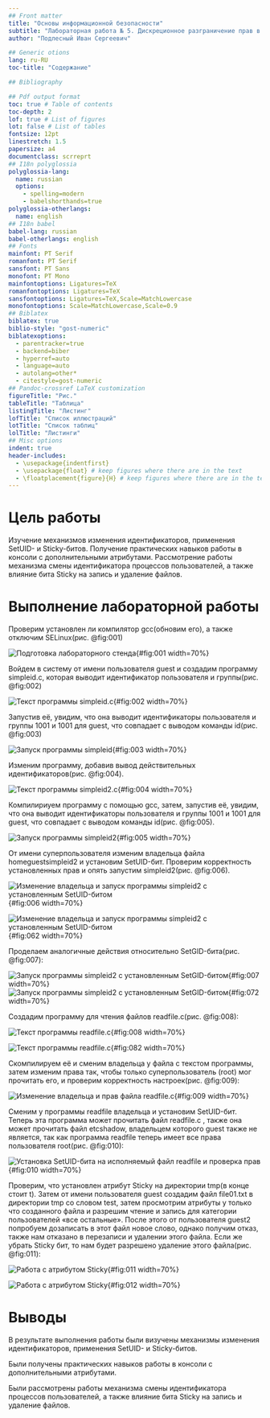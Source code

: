 ```yaml
---
## Front matter
title: "Основы информационной безопасности"
subtitle: "Лабораторная работа № 5. Дискреционное разграничение прав в Linux. Два пользователя"
author: "Подлесный Иван Сергеевич"

## Generic otions
lang: ru-RU
toc-title: "Содержание"

## Bibliography

## Pdf output format
toc: true # Table of contents
toc-depth: 2
lof: true # List of figures
lot: false # List of tables
fontsize: 12pt
linestretch: 1.5
papersize: a4
documentclass: scrreprt
## I18n polyglossia
polyglossia-lang:
  name: russian
  options:
	- spelling=modern
	- babelshorthands=true
polyglossia-otherlangs:
  name: english
## I18n babel
babel-lang: russian
babel-otherlangs: english
## Fonts
mainfont: PT Serif
romanfont: PT Serif
sansfont: PT Sans
monofont: PT Mono
mainfontoptions: Ligatures=TeX
romanfontoptions: Ligatures=TeX
sansfontoptions: Ligatures=TeX,Scale=MatchLowercase
monofontoptions: Scale=MatchLowercase,Scale=0.9
## Biblatex
biblatex: true
biblio-style: "gost-numeric"
biblatexoptions:
  - parentracker=true
  - backend=biber
  - hyperref=auto
  - language=auto
  - autolang=other*
  - citestyle=gost-numeric
## Pandoc-crossref LaTeX customization
figureTitle: "Рис."
tableTitle: "Таблица"
listingTitle: "Листинг"
lofTitle: "Список иллюстраций"
lotTitle: "Список таблиц"
lolTitle: "Листинги"
## Misc options
indent: true
header-includes:
  - \usepackage{indentfirst}
  - \usepackage{float} # keep figures where there are in the text
  - \floatplacement{figure}{H} # keep figures where there are in the text
---
```


# Цель работы

Изучение механизмов изменения идентификаторов, применения SetUID- и Sticky-битов. Получение практических навыков работы в консоли с дополнительными атрибутами. Рассмотрение работы механизма смены идентификатора процессов пользователей, а также влияние бита Sticky на запись и удаление файлов.

# Выполнение лабораторной работы

Проверим установлен ли компилятор gcc(обновим его), а также отключим SELinux(рис. @fig:001)

![Подготовка лабораторного стенда](1.jpg){#fig:001 width=70%}

Войдем в систему от имени пользователя guest и создадим программу simpleid.c, которая выводит идентификатор пользователя и группы(рис. @fig:002)

![Текст программы simpleid.c](2.jpg){#fig:002 width=70%}

Запустив её, увидим, что она выводит идентификаторы пользователя и группы 1001 и 1001 для guest, что совпадает с выводом команды id(рис. @fig:003)

![Запуск программы simpleid](3.jpg){#fig:003 width=70%}

Изменим программу, добавив вывод действительных идентификаторов(рис. @fig:004).

![Текст программы simpleid2.c](4.jpg){#fig:004 width=70%}

Компилириуем программу с помощью gcc, затем, запустив её, увидим, что она выводит идентификаторы пользователя и группы 1001 и 1001 для guest, что совпадает с выводом команды id(рис. @fig:005).

![Запуск программы simpleid2](5.jpg){#fig:005 width=70%}

От имени суперпользователя изменим владельца файла homeguestsimpleid2 и установим SetUID-бит. Проверим корректность установленных прав и опять запустим simpleid2(рис. @fig:006).

![Изменение владельца и запуск программы simpleid2 с установленным SetUID-битом](6-1.jpg){#fig:006 width=70%}

![Изменение владельца и запуск программы simpleid2 с установленным SetUID-битом](6-2.jpg){#fig:062 width=70%}

Проделаем аналогичные действия относительно SetGID-бита(рис. @fig:007):

![Запуск программы simpleid2 с установленным SetGID-битом](7-1.jpg){#fig:007 width=70%}
![Запуск программы simpleid2 с установленным SetGID-битом](7-2.jpg){#fig:072 width=70%}

Создадим программу для чтения файлов readfile.c(рис. @fig:008):

![Текст программы readfile.c](8.jpg){#fig:008 width=70%}

![Текст программы readfile.c](8-2.jpg){#fig:082 width=70%}

Скомпилируем её и сменим владельца у файла с текстом программы, затем изменим права так, чтобы только суперпользователь (root) мог прочитать его, и проверим корректность настроек(рис. @fig:009):

![Изменение владельца и прав файла readfile.c](9.jpg){#fig:009 width=70%}

Сменим у программы readfile владельца и установим SetUID-бит. Теперь эта программа может прочитать файл readfile.c , также она может прочитать файл etcshadow, владельцем которого guest также не является, так как программа readfile теперь имеет все права пользователя root(рис. @fig:010):

![Установка SetUID-бита на исполняемый файл readfile и проверка прав](10.jpg){#fig:010 width=70%}

Проверим, что установлен атрибут Sticky на директории tmp(в конце стоит t). Затем от имени пользователя guest создадим файл file01.txt в директории tmp со словом test, затем просмотрим атрибуты у только что созданного файла и разрешим чтение и запись для категории пользователей «все остальные». После этого от пользователя guest2 попробуем дозаписать в этот файл новое слово, однако получим отказ, также нам отказано в перезаписи и удалении этого файла. Если же убрать Sticky бит, то нам будет разрешено удаление этого файла(рис. @fig:011):

![Работа с атрибутом Sticky](11.jpg){#fig:011 width=70%}

![Работа с атрибутом Sticky](12.jpg){#fig:012 width=70%}

# Выводы

В результате выполнения работы были визучены механизмы изменения идентификаторов, применения SetUID- и Sticky-битов.

Были получены практических навыков работы в консоли с дополнительными атрибутами.

Были рассмотрены работы механизма смены идентификатора процессов пользователей, а также влияние бита Sticky на запись и удаление файлов.



